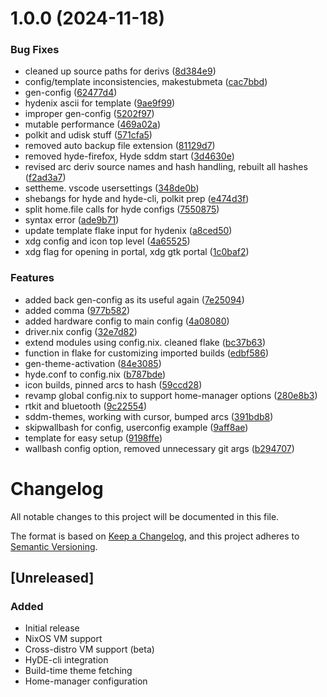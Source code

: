 # 1.0.0 (2024-11-18)


### Bug Fixes

* cleaned up source paths for derivs ([8d384e9](https://github.com/richen604/hydenix/commit/8d384e91153de5173a318cafb4398117fdc9159f))
* config/template inconsistencies, makestubmeta ([cac7bbd](https://github.com/richen604/hydenix/commit/cac7bbdfe69b8ab3a2b815c680d2edd132bf8d56))
* gen-config ([62477d4](https://github.com/richen604/hydenix/commit/62477d420e76c1a0a2cc3b2d2e85356f98815e67))
* hydenix ascii for template ([9ae9f99](https://github.com/richen604/hydenix/commit/9ae9f99ffc96a7ab8a8051b762b523206502ebc1))
* improper gen-config ([5202f97](https://github.com/richen604/hydenix/commit/5202f975d974c8bb439bcf9922e837b20ff6a0c1))
* mutable performance ([469a02a](https://github.com/richen604/hydenix/commit/469a02a4abeebd45d40daf4ef763f27a58c533b7))
* polkit and udisk stuff ([571cfa5](https://github.com/richen604/hydenix/commit/571cfa539d80db7028c38a89cd6c06ee2f629666))
* removed auto backup file extension ([81129d7](https://github.com/richen604/hydenix/commit/81129d7a7c62b071cfaa723a71d6a07f27f3265b))
* removed hyde-firefox, Hyde sddm start ([3d4630e](https://github.com/richen604/hydenix/commit/3d4630e095907262e6f6480980bf3c833398eecf))
* revised arc deriv source names and hash handling, rebuilt all hashes ([f2ad3a7](https://github.com/richen604/hydenix/commit/f2ad3a7da37555d259e8aca135dab7ef10101ce9))
* settheme. vscode usersettings ([348de0b](https://github.com/richen604/hydenix/commit/348de0bc87f80c6312a243b0e7078663a51c0778))
* shebangs for hyde and hyde-cli, polkit prep ([e474d3f](https://github.com/richen604/hydenix/commit/e474d3f61fe332b36258c28badcd6065360c798c))
* split home.file calls for hyde configs ([7550875](https://github.com/richen604/hydenix/commit/75508754c88f57a90761c1dd95e79e6396f8a398))
* syntax error ([ade9b71](https://github.com/richen604/hydenix/commit/ade9b7192966bd093652ff0fa613a28123481820))
* update template flake input for hydenix ([a8ced50](https://github.com/richen604/hydenix/commit/a8ced5001032318f4cbcaf9cdbb6eeef50866b87))
* xdg config and icon top level ([4a65525](https://github.com/richen604/hydenix/commit/4a6552516f24fa46aca3c9cb0e98e3044f738fae))
* xdg flag for opening in portal, xdg gtk portal ([1c0baf2](https://github.com/richen604/hydenix/commit/1c0baf2f342f71d5fba022e1854bd1c4c46dc243))


### Features

* added back gen-config as its useful again ([7e25094](https://github.com/richen604/hydenix/commit/7e25094471c1f0c74f5b8d8fa0454ed4d17a6e2e))
* added comma ([977b582](https://github.com/richen604/hydenix/commit/977b5823d31a95c0c5c31d28bd1a9df19c9d3d2b))
* added hardware config to main config ([4a08080](https://github.com/richen604/hydenix/commit/4a080800fe20424b2c8074145391f4fd1691db35))
* driver.nix config ([32e7d82](https://github.com/richen604/hydenix/commit/32e7d820e62faac871eed83c135b857a221cef4b))
* extend modules using config.nix. cleaned flake ([bc37b63](https://github.com/richen604/hydenix/commit/bc37b63d33b19b244e6e00a8bfd152420c851900))
* function in flake for customizing imported builds ([edbf586](https://github.com/richen604/hydenix/commit/edbf5864e3b50ec3cc94f3b85703532f1c89fccb))
* gen-theme-activation ([84e3085](https://github.com/richen604/hydenix/commit/84e30859b85e844776a2fe99102d0e612017fb38))
* hyde.conf to config.nix ([b787bde](https://github.com/richen604/hydenix/commit/b787bde456645291d912e91f62018ad00769130a))
* icon builds, pinned arcs to hash ([59ccd28](https://github.com/richen604/hydenix/commit/59ccd2818dff806ce2e56e3cb8d96bb0fd80e556))
* revamp global config.nix to support home-manager options ([280e8b3](https://github.com/richen604/hydenix/commit/280e8b3ad64c6701160bf79122998027910f06b2))
* rtkit and bluetooth ([9c22554](https://github.com/richen604/hydenix/commit/9c225546bcaace21e0e4a7f60d920be7f470960a))
* sddm-themes, working with cursor, bumped arcs ([391bdb8](https://github.com/richen604/hydenix/commit/391bdb847e5c7852f06b298d0952757720eab0c4))
* skipwallbash for config, userconfig example ([9aff8ae](https://github.com/richen604/hydenix/commit/9aff8ae851c938e6cf972f333de822f4e28b7751))
* template for easy setup ([9198ffe](https://github.com/richen604/hydenix/commit/9198ffe58e9024f2819673214dd5eb48c4cfc38f))
* wallbash config option, removed unnecessary git args ([b294707](https://github.com/richen604/hydenix/commit/b294707a1d730776bf19dd8ba54fc3660b4168d2))

# Changelog

All notable changes to this project will be documented in this file.

The format is based on [Keep a Changelog](https://keepachangelog.com/en/1.0.0/),
and this project adheres to [Semantic Versioning](https://semver.org/spec/v2.0.0.html).

## [Unreleased]

### Added
- Initial release
- NixOS VM support
- Cross-distro VM support (beta)
- HyDE-cli integration
- Build-time theme fetching
- Home-manager configuration
